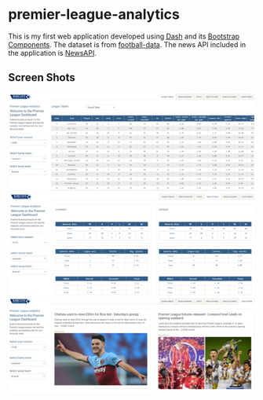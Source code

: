 # premier-league-analytics
This is my first web application developed using [Dash](https://plotly.com/) and its [Bootstrap Components](https://dash-bootstrap-components.opensource.faculty.ai/). The dataset is from [football-data](https://www.football-data.co.uk/englandm.php). The news API included in the application is [NewsAPI](https://newsapi.org/).

## Screen Shots
![League Tables](/screenshots/screenshot-1.PNG)
![Head-to-head Stats](/screenshots/screenshot-2.PNG)
![Latest News](/screenshots/screenshot-3.PNG)

